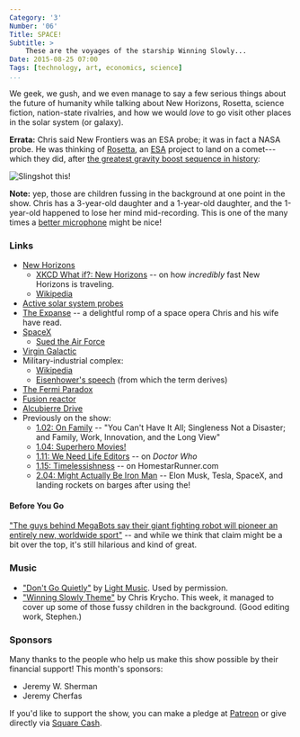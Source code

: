 ```yaml
---
Category: '3'
Number: '06'
Title: SPACE!
Subtitle: >
    These are the voyages of the starship Winning Slowly...
Date: 2015-08-25 07:00
Tags: [technology, art, economics, science]
...
```


We geek, we gush, and we even manage to say a few serious things about the
future of humanity while talking about New Horizons, Rosetta, science fiction,
nation-state rivalries, and how we would *love* to go visit other places in the
solar system (or galaxy).

**Errata:** Chris said New Frontiers was an ESA probe; it was in fact a NASA
probe. He was thinking of [Rosetta], an [ESA] project to land on a comet---which
they did, after [the greatest gravity boost sequence in history][gravity]:

![Slingshot this!](https://i.imgur.com/TUkKuhf.gif "gravity boost gif")

[Rosetta]: http://rosetta.esa.int
[ESA]: http://www.esa.int/ESA "European Space Agency"
[gravity]: http://www.esa.int/esatv/Videos/2013/12/Rosetta_s_Journey_B-Roll/Solar_system_animation_showing_Rosetta_trajectory

**Note:** yep, those are children fussing in the background at one point in the
show. Chris has a 3-year-old daughter and a 1-year-old daughter, and the
1-year-old happened to lose her mind mid-recording. This is one of the many
times a [better microphone] might be nice!

[better microphone]: https://www.patreon.com/winningslowly

### Links

  - [New Horizons](https://www.nasa.gov/mission_pages/newhorizons/main/index.html)
      + [XKCD What if?: New Horizons][xkcd] -- on how *incredibly* fast New
        Horizons is traveling.
      + [Wikipedia](https://en.wikipedia.org/wiki/New_Horizons)
  - [Active solar system probes][probes]
  - [The Expanse](http://www.danielabraham.com/james-s-a-corey/the-expanse/) --
    a delightful romp of a space opera Chris and his wife have read.
  - [SpaceX](http://www.spacex.com)
      + [Sued the Air Force][suit]
  - [Virgin Galactic](http://www.virgingalactic.com)
  - Military-industrial complex:
      + [Wikipedia](https://en.wikipedia.org/wiki/Military–industrial_complex)
      + [Eisenhower's speech][speech] (from which the term derives)
  - [The Fermi Paradox](https://en.wikipedia.org/wiki/Fermi_paradox)
  - [Fusion reactor](https://en.wikipedia.org/wiki/Fusion_power)
  - [Alcubierre Drive](https://en.wikipedia.org/wiki/Alcubierre_drive)
  - Previously on the show:
      + [1.02: On Family][1.02] -- "You Can't Have It All; Singleness Not a
        Disaster; and Family, Work, Innovation, and the Long View"
      + [1.04: Superhero Movies!][1.04]
      + [1.11: We Need Life Editors][1.11] -- on _Doctor Who_
      + [1.15: Timelessishness][1.15] -- on HomestarRunner.com
      + [2.04: Might Actually Be Iron Man][2.04] -- Elon Musk, Tesla, SpaceX,
        and landing rockets on barges after using the!

[xkcd]: https://what-if.xkcd.com/137/
[probes]: https://en.wikipedia.org/wiki/List_of_active_Solar_System_probes
[suit]: http://spacenews.com/spacex-air-force-reach-agreement/
[speech]: http://coursesa.matrix.msu.edu/~hst306/documents/indust.html
[1.02]: http://www.winningslowly.org/1.02/
[1.04]: http://www.winningslowly.org/1.04/
[1.11]: http://www.winningslowly.org/1.11/
[1.15]: http://www.winningslowly.org/1.15/
[2.04]: http://www.winningslowly.org/2.04/

#### Before You Go ####
["The guys behind MegaBots say their giant fighting robot will pioneer an
entirely new, worldwide sport"][robots] -- and while we think that claim might
be a bit over the top, it's still hilarious and kind of great.

[robots]: http://qz.com/462637/heres-what-its-like-to-pilot-a-giant-fighting-robot/

### Music

  - ["Don't Go Quietly"] by [Light Music]. Used by permission.
  - ["Winning Slowly Theme"](//soundcloud.com/chriskrycho/winning-slowly)
    by Chris Krycho. This week, it managed to cover up some of those fussy
    children in the background. (Good editing work, Stephen.)

["Don't Go Quietly"]: https://soundcloud.com/therecordmachine/light-music-dont-go-quietly-1/
[Light Music]: http://www.lightmusic.us

### Sponsors

Many thanks to the people who help us make this show possible by their financial
support! This month's sponsors:

  - Jeremy W. Sherman
  - Jeremy Cherfas

If you'd like to support the show, you can make a pledge at [Patreon] or give
directly via [Square Cash].

[Patreon]: https://www.patreon.com/winningslowly
[Square Cash]: https://cash.me/$winningslowly
